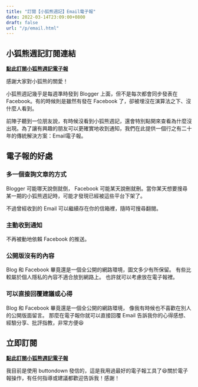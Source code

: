```yaml
---
title: "訂閱【小狐熊週記】Email電子報"
date: 2022-03-14T23:09:00+0800
draft: false
url: "/p/email.html"
---
```


## 小狐熊週記訂閱連結

**[點此訂閱小狐熊週記電子報](https://buttondown.email/yhlhenry?tag=foxandursa)**

感謝大家對小狐熊的關愛！ 

小狐熊週記幾乎是每週準時發到 Blogger 上面，但不是每次都會同步發表在 Facebook。有的時候則是雖然有發在 Facebook 了，卻被埋沒在演算法之下、沒什麼人看到。

前陣子聽到一位朋友說，有時候沒看到小狐熊週記，還會特別點開來查看為什麼沒出現。為了讓有興趣的朋友可以更確實地收到通知，我們在此提供一個行之有二十年的傳統解決方案：Email電子報。

## 電子報的好處

### 多一個查詢文章的方式
Blogger 可能哪天說倒就倒， Facebook 可能某天說刪就刪。當你某天想要搜尋某一期的小狐熊週記時，可能才發現已經被這些平台下架了。

不過曾經收到的 Email 可以繼續存在你的信箱裡，隨時可搜尋翻閱。

### 主動收到通知
不再被動地依賴 Facebook 的推送。

### 公開版沒有的內容
Blog 和 Facebook 畢竟還是一個全公開的網路環境，圖文多少有所保留。
有些比較屬於個人隱私的內容不適合放到網路上。
也許就可以考慮放在電子報裡。

### 可以直接回覆建議或心得
Blog 和 Facebook 畢竟還是一個全公開的網路環境，
像我有時候也不喜歡在別人的公開版面留言。
那麼在電子報你就可以直接回覆 Email 告訴我你的心得感想、經驗分享、批評指教，非常方便😆

## 立即訂閱

**[點此訂閱小狐熊週記電子報](https://buttondown.email/yhlhenry?tag=foxandursa)**

我目前是使用 buttondown 發信的，這是我用過最好的電子報工具了😆關於電子報操作，有任何指導或建議都歡迎告訴我！感謝！

